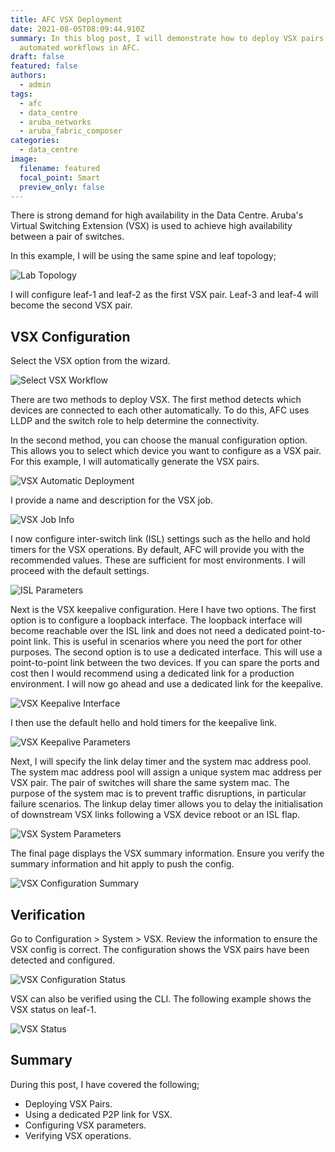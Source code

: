 ```yaml
---
title: AFC VSX Deployment
date: 2021-08-05T08:09:44.910Z
summary: In this blog post, I will demonstrate how to deploy VSX pairs using the
  automated workflows in AFC.
draft: false
featured: false
authors:
  - admin
tags:
  - afc
  - data_centre
  - aruba_networks
  - aruba_fabric_composer
categories:
  - data_centre
image:
  filename: featured
  focal_point: Smart
  preview_only: false
---
```

There is strong demand for high availability in the Data Centre. Aruba's Virtual Switching Extension (VSX) is used to achieve high availability between a pair of switches.

In this example, I will be using the same spine and leaf topology;

![](spine-leaf-base-diagram.jpg "Lab Topology")

I will configure leaf-1 and leaf-2 as the first VSX pair. Leaf-3 and leaf-4 will become the second VSX pair.

## VSX Configuration

Select the VSX option from the wizard.

![](screenshot-2021-07-08-at-22.02.11.png "Select VSX Workflow")

There are two methods to deploy VSX. The first method detects which devices are connected to each other automatically. To do this, AFC uses LLDP and the switch role to help determine the connectivity. 

In the second method, you can choose the manual configuration option. This allows you to select which device you want to configure as a VSX pair. For this example, I will automatically generate the VSX pairs.

![](screenshot-2021-07-08-at-22.02.33.png "VSX Automatic Deployment")

I provide a name and description for the VSX job.

![](screenshot-2021-07-08-at-22.03.05.png "VSX Job Info")

I now configure inter-switch link (ISL) settings such as the hello and hold timers for the VSX operations. By default, AFC will provide you with the recommended values. These are sufficient for most environments. I will proceed with the default settings.

![](screenshot-2021-07-08-at-22.03.16.png "ISL Parameters")

Next is the VSX keepalive configuration. Here I have two options. The first option is to configure a loopback interface. The loopback interface will become reachable over the ISL link and does not need a dedicated point-to-point link. This is useful in scenarios where you need the port for other purposes. The second option is to use a dedicated interface. This will use a point-to-point link between the two devices. If you can spare the ports and cost then I would recommend using a dedicated link for a production environment. I will now go ahead and use a dedicated link for the keepalive.

![](screenshot-2021-07-08-at-22.06.33.png "VSX Keepalive Interface")

I then use the default hello and hold timers for the keepalive link.

![](screenshot-2021-07-08-at-22.06.47.png "VSX Keepalive Parameters")

Next, I will specify the link delay timer and the system mac address pool. The system mac address pool will assign a unique system mac address per VSX pair. The pair of switches will share the same system mac. The purpose of the system mac is to prevent traffic disruptions, in particular failure scenarios. The linkup delay timer allows you to delay the initialisation of downstream VSX links following a VSX device reboot or an ISL flap.

![](screenshot-2021-07-08-at-22.09.30.png "VSX System Parameters")

The final page displays the VSX summary information. Ensure you verify the summary information and hit apply to push the config.

![](screenshot-2021-07-08-at-22.10.40.png "VSX Configuration Summary")

## Verification

Go to Configuration > System > VSX. Review the information to ensure the VSX config is correct. The configuration shows the VSX pairs have been detected and configured.

![](screenshot-2021-07-08-at-22.18.52.png "VSX Configuration Status")

VSX can also be verified using the CLI. The following example shows the VSX status on leaf-1.

![](screenshot-2021-07-08-at-22.22.09.png "VSX Status")

## Summary

During this post, I have covered the following;

* Deploying VSX Pairs.
* Using a dedicated P2P link for VSX.
* Configuring VSX parameters.
* Verifying VSX operations.